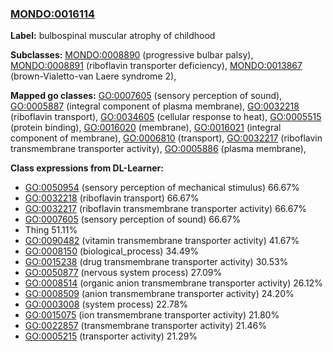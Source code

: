 
### [MONDO:0016114](http://purl.obolibrary.org/obo/MONDO_0016114)
**Label:** bulbospinal muscular atrophy of childhood

**Subclasses:** [MONDO:0008890](http://purl.obolibrary.org/obo/MONDO_0008890) (progressive bulbar palsy), [MONDO:0008891](http://purl.obolibrary.org/obo/MONDO_0008891) (riboflavin transporter deficiency), [MONDO:0013867](http://purl.obolibrary.org/obo/MONDO_0013867) (brown-Vialetto-van Laere syndrome 2), 

**Mapped go classes:** [GO:0007605](http://purl.obolibrary.org/obo/GO_0007605) (sensory perception of sound), [GO:0005887](http://purl.obolibrary.org/obo/GO_0005887) (integral component of plasma membrane), [GO:0032218](http://purl.obolibrary.org/obo/GO_0032218) (riboflavin transport), [GO:0034605](http://purl.obolibrary.org/obo/GO_0034605) (cellular response to heat), [GO:0005515](http://purl.obolibrary.org/obo/GO_0005515) (protein binding), [GO:0016020](http://purl.obolibrary.org/obo/GO_0016020) (membrane), [GO:0016021](http://purl.obolibrary.org/obo/GO_0016021) (integral component of membrane), [GO:0006810](http://purl.obolibrary.org/obo/GO_0006810) (transport), [GO:0032217](http://purl.obolibrary.org/obo/GO_0032217) (riboflavin transmembrane transporter activity), [GO:0005886](http://purl.obolibrary.org/obo/GO_0005886) (plasma membrane), 

**Class expressions from DL-Learner:**

- [GO:0050954](http://purl.obolibrary.org/obo/GO_0050954) (sensory perception of mechanical stimulus) 66.67%
- [GO:0032218](http://purl.obolibrary.org/obo/GO_0032218) (riboflavin transport) 66.67%
- [GO:0032217](http://purl.obolibrary.org/obo/GO_0032217) (riboflavin transmembrane transporter activity) 66.67%
- [GO:0007605](http://purl.obolibrary.org/obo/GO_0007605) (sensory perception of sound) 66.67%
- Thing 51.11%
- [GO:0090482](http://purl.obolibrary.org/obo/GO_0090482) (vitamin transmembrane transporter activity) 41.67%
- [GO:0008150](http://purl.obolibrary.org/obo/GO_0008150) (biological_process) 34.49%
- [GO:0015238](http://purl.obolibrary.org/obo/GO_0015238) (drug transmembrane transporter activity) 30.53%
- [GO:0050877](http://purl.obolibrary.org/obo/GO_0050877) (nervous system process) 27.09%
- [GO:0008514](http://purl.obolibrary.org/obo/GO_0008514) (organic anion transmembrane transporter activity) 26.12%
- [GO:0008509](http://purl.obolibrary.org/obo/GO_0008509) (anion transmembrane transporter activity) 24.20%
- [GO:0003008](http://purl.obolibrary.org/obo/GO_0003008) (system process) 22.78%
- [GO:0015075](http://purl.obolibrary.org/obo/GO_0015075) (ion transmembrane transporter activity) 21.80%
- [GO:0022857](http://purl.obolibrary.org/obo/GO_0022857) (transmembrane transporter activity) 21.46%
- [GO:0005215](http://purl.obolibrary.org/obo/GO_0005215) (transporter activity) 21.29%


